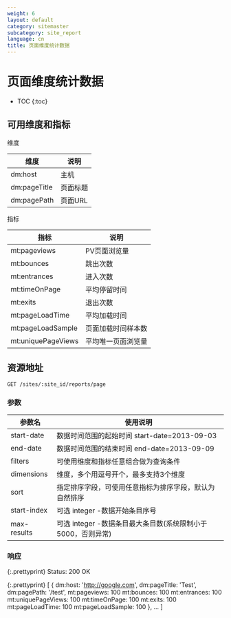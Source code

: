 ```yaml
---
weight: 6
layout: default
category: sitemaster
subcategory: site_report
language: cn
title: 页面维度统计数据
---
```


# 页面维度统计数据

* TOC
{:toc}


## 可用维度和指标

维度

| 维度         | 说明     |
|--------------|----------|
| dm:host      | 主机     |
| dm:pageTitle | 页面标题 |
| dm:pagePath  | 页面URL  |

指标

| 指标               | 说明               |
|--------------------|--------------------|
| mt:pageviews       | PV页面浏览量       |
| mt:bounces         | 跳出次数           |
| mt:entrances       | 进入次数           |
| mt:timeOnPage      | 平均停留时间       |
| mt:exits           | 退出次数           |
| mt:pageLoadTime    | 平均加载时间       |
| mt:pageLoadSample  | 页面加载时间样本数 |
| mt:uniquePageViews | 平均唯一页面浏览量 |

## 资源地址

    GET /sites/:site_id/reports/page

### 参数

| 参数名      | 使用说明                                                     |
|-------------|--------------------------------------------------------------|
|start-date   |数据时间范围的起始时间 start-date=2013-09-03|
|end-date     |数据时间范围的结束时间 end-date=2013-09-09|
| filters     | 可使用维度和指标任意组合做为查询条件                         |
| dimensions  | 维度，多个用逗号开个，最多支持3个维度                        |
| sort        | 指定排序字段，可使用任意指标为排序字段，默认为自然排序       |
| start-index | 可选 integer -数据开始条目序号                               |
| max-results | 可选 integer -数据条目最大条目数(系统限制小于5000，否则异常) |

### 响应


{:.prettyprint}
    Status: 200 OK

{:.prettyprint}
    [
        {
            dm:host: 'http://google.com',
            dm:pageTitle: 'Test',
            dm:pagePath: '/test',
            mt:pageviews: 100
            mt:bounces: 100
            mt:entrances: 100
            mt:uniquePageViews: 100
            mt:timeOnPage: 100
            mt:exits: 100
            mt:pageLoadTime: 100
            mt:pageLoadSample: 100
        },
        ...
    ]

